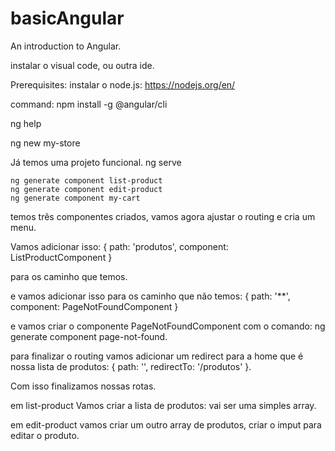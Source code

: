 # basicAngular
An introduction to Angular.

instalar o visual code, ou outra ide.

Prerequisites:
instalar o node.js: https://nodejs.org/en/

command:
npm install -g @angular/cli

ng help

ng new my-store

Já temos uma projeto funcional.
ng serve

	ng generate component list-product
	ng generate component edit-product
	ng generate component my-cart

temos três componentes criados, vamos agora ajustar o routing e cria um menu.

Vamos adicionar isso:
{ path: 'produtos', component: ListProductComponent }

para os caminho que temos.

e vamos adicionar isso para os caminho que não temos:
{ path: '**', component: PageNotFoundComponent }

e vamos criar o componente  PageNotFoundComponent  com o comando:
ng generate component page-not-found.

para finalizar o routing vamos adicionar um redirect para a home que é nossa lista de produtos:
{ path: '', redirectTo: '/produtos' }.

Com isso finalizamos nossas rotas.

em list-product
Vamos criar a lista de produtos:
vai ser uma simples array.

em edit-product
vamos criar um outro array de produtos,
criar o imput para editar o produto.
